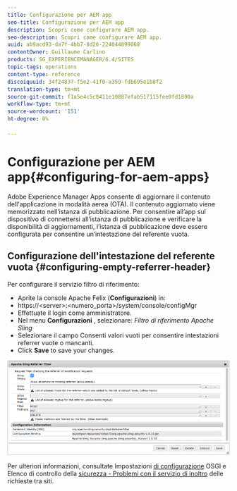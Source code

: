 ```yaml
---
title: Configurazione per AEM app
seo-title: Configurazione per AEM app
description: Scopri come configurare AEM app.
seo-description: Scopri come configurare AEM app.
uuid: ab9acd93-da7f-4bb7-8d26-224044899068
contentOwner: Guillaume Carlino
products: SG_EXPERIENCEMANAGER/6.4/SITES
topic-tags: operations
content-type: reference
discoiquuid: 34f24837-f5e2-41f0-a359-fdb695e1b8f2
translation-type: tm+mt
source-git-commit: f1a5e4c5c8411e10887efab517115fee0fd1890a
workflow-type: tm+mt
source-wordcount: '151'
ht-degree: 0%

---
```



# Configurazione per AEM app{#configuring-for-aem-apps}

Adobe Experience Manager Apps consente di aggiornare il contenuto dell&#39;applicazione in modalità aerea (OTA). Il contenuto aggiornato viene memorizzato nell’istanza di pubblicazione. Per consentire all’app sul dispositivo di connettersi all’istanza di pubblicazione e verificare la disponibilità di aggiornamenti, l’istanza di pubblicazione deve essere configurata per consentire un’intestazione del referente vuota.

## Configurazione dell&#39;intestazione del referente vuota {#configuring-empty-referrer-header}

Per configurare il servizio filtro di riferimento:

* Aprite la console Apache Felix (**Configurazioni**) in:
* https://&lt;server>:&lt;numero_porta>/system/console/configMgr
* Effettuate il login come amministratore.
* Nel menu **Configurazioni** , selezionare: *Filtro di riferimento Apache Sling*
* Selezionare il campo Consenti valori vuoti per consentire intestazioni referrer vuote o mancanti.
* Click **Save** to save your changes.

![chlimage_1-58](assets/chlimage_1-58.png)

Per ulteriori informazioni, consultate Impostazioni [di configurazione](/help/sites-deploying/osgi-configuration-settings.md) OSGI e Elenco di controllo della [sicurezza - Problemi con il servizio di inoltro](/help/sites-administering/security-checklist.md#protect-against-cross-site-request-forgery) delle richieste tra siti.
